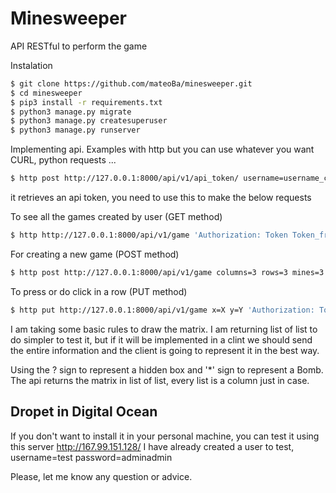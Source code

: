 # Minesweeper

API RESTful to perform the game

Instalation

```sh
$ git clone https://github.com/mateoBa/minesweeper.git
$ cd minesweeper
$ pip3 install -r requirements.txt
$ python3 manage.py migrate
$ python3 manage.py createsuperuser
$ python3 manage.py runserver
```

Implementing api. Examples with http but you can use whatever you want CURL, python requests ...

```sh
$ http post http://127.0.0.1:8000/api/v1/api_token/ username=username_created_from_instalation password=password
```
it retrieves an api token, you need to use this to make the below requests



To see all the games created by user (GET method)
```sh
$ http http://127.0.0.1:8000/api/v1/game 'Authorization: Token Token_from_the_first_step'
```

For creating a new game (POST method)
```sh
$ http post http://127.0.0.1:8000/api/v1/game columns=3 rows=3 mines=3 'Authorization: Token Token_from_the_first_step'
```

To press or do click in a row (PUT method)
```sh
$ http put http://127.0.0.1:8000/api/v1/game x=X y=Y 'Authorization: Token Token_from_the_first_step'
```

I am taking some basic rules to draw the matrix. I am returning list of list to do simpler to test it, but if it will be implemented in a clint we should send the entire information and the client is going to represent it in the best way.

Using the ? sign to represent a hidden box and '*' sign to represent a Bomb. The api returns the matrix in list of list, every list is a column just in case. 

## Dropet in Digital Ocean
If you don't want to install it in your personal machine, you can test it using this server http://167.99.151.128/
I have already created a user to test, username=test password=adminadmin

Please, let me know any question or advice.
